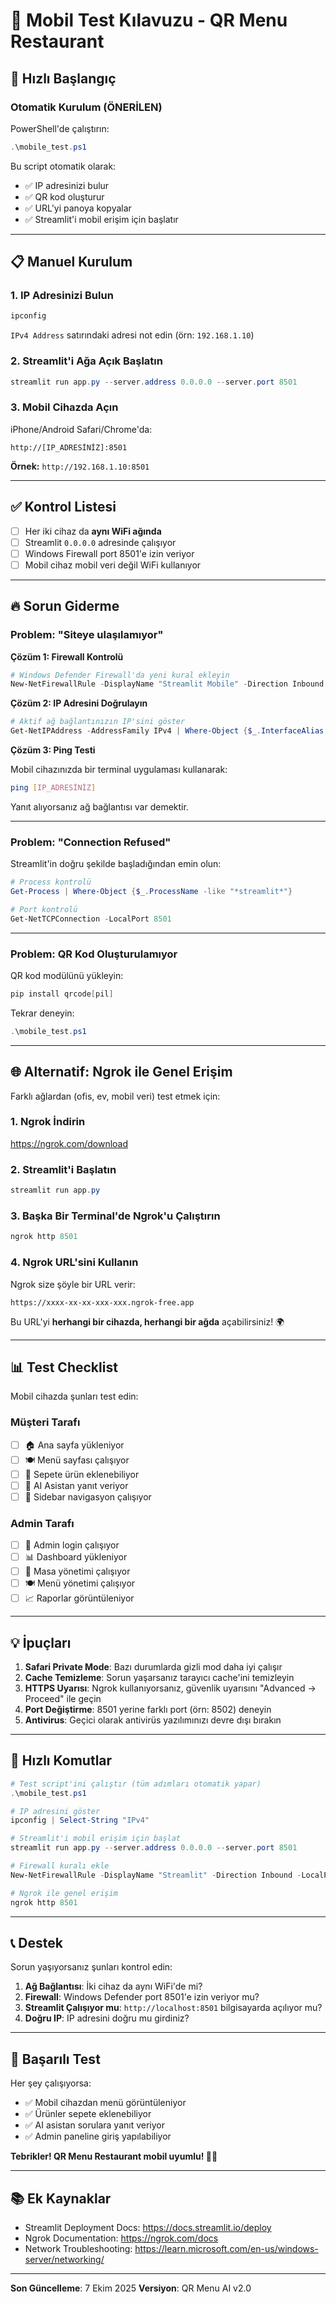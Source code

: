 # 📱 Mobil Test Kılavuzu - QR Menu Restaurant

## 🚀 Hızlı Başlangıç

### Otomatik Kurulum (ÖNERİLEN)

PowerShell'de çalıştırın:

```powershell
.\mobile_test.ps1
```

Bu script otomatik olarak:
- ✅ IP adresinizi bulur
- ✅ QR kod oluşturur
- ✅ URL'yi panoya kopyalar
- ✅ Streamlit'i mobil erişim için başlatır

---

## 📋 Manuel Kurulum

### 1. IP Adresinizi Bulun

```powershell
ipconfig
```

`IPv4 Address` satırındaki adresi not edin (örn: `192.168.1.10`)

### 2. Streamlit'i Ağa Açık Başlatın

```powershell
streamlit run app.py --server.address 0.0.0.0 --server.port 8501
```

### 3. Mobil Cihazda Açın

iPhone/Android Safari/Chrome'da:
```
http://[IP_ADRESİNİZ]:8501
```

**Örnek:** `http://192.168.1.10:8501`

---

## ✅ Kontrol Listesi

- [ ] Her iki cihaz da **aynı WiFi ağında**
- [ ] Streamlit `0.0.0.0` adresinde çalışıyor
- [ ] Windows Firewall port 8501'e izin veriyor
- [ ] Mobil cihaz mobil veri değil WiFi kullanıyor

---

## 🔥 Sorun Giderme

### Problem: "Siteye ulaşılamıyor"

**Çözüm 1: Firewall Kontrolü**
```powershell
# Windows Defender Firewall'da yeni kural ekleyin
New-NetFirewallRule -DisplayName "Streamlit Mobile" -Direction Inbound -LocalPort 8501 -Protocol TCP -Action Allow
```

**Çözüm 2: IP Adresini Doğrulayın**
```powershell
# Aktif ağ bağlantınızın IP'sini göster
Get-NetIPAddress -AddressFamily IPv4 | Where-Object {$_.InterfaceAlias -notlike "*Loopback*"} | Select-Object IPAddress, InterfaceAlias
```

**Çözüm 3: Ping Testi**

Mobil cihazınızda bir terminal uygulaması kullanarak:
```bash
ping [IP_ADRESİNİZ]
```

Yanıt alıyorsanız ağ bağlantısı var demektir.

---

### Problem: "Connection Refused"

Streamlit'in doğru şekilde başladığından emin olun:
```powershell
# Process kontrolü
Get-Process | Where-Object {$_.ProcessName -like "*streamlit*"}

# Port kontrolü
Get-NetTCPConnection -LocalPort 8501
```

---

### Problem: QR Kod Oluşturulamıyor

QR kod modülünü yükleyin:
```powershell
pip install qrcode[pil]
```

Tekrar deneyin:
```powershell
.\mobile_test.ps1
```

---

## 🌐 Alternatif: Ngrok ile Genel Erişim

Farklı ağlardan (ofis, ev, mobil veri) test etmek için:

### 1. Ngrok İndirin
https://ngrok.com/download

### 2. Streamlit'i Başlatın
```powershell
streamlit run app.py
```

### 3. Başka Bir Terminal'de Ngrok'u Çalıştırın
```powershell
ngrok http 8501
```

### 4. Ngrok URL'sini Kullanın

Ngrok size şöyle bir URL verir:
```
https://xxxx-xx-xx-xxx-xxx.ngrok-free.app
```

Bu URL'yi **herhangi bir cihazda, herhangi bir ağda** açabilirsiniz! 🌍

---

## 📊 Test Checklist

Mobil cihazda şunları test edin:

### Müşteri Tarafı
- [ ] 🏠 Ana sayfa yükleniyor
- [ ] 🍽️ Menü sayfası çalışıyor
- [ ] 🛒 Sepete ürün eklenebiliyor
- [ ] 💬 AI Asistan yanıt veriyor
- [ ] 📱 Sidebar navigasyon çalışıyor

### Admin Tarafı
- [ ] 🔐 Admin login çalışıyor
- [ ] 📊 Dashboard yükleniyor
- [ ] 🏓 Masa yönetimi çalışıyor
- [ ] 🍽️ Menü yönetimi çalışıyor
- [ ] 📈 Raporlar görüntüleniyor

---

## 💡 İpuçları

1. **Safari Private Mode**: Bazı durumlarda gizli mod daha iyi çalışır
2. **Cache Temizleme**: Sorun yaşarsanız tarayıcı cache'ini temizleyin
3. **HTTPS Uyarısı**: Ngrok kullanıyorsanız, güvenlik uyarısını "Advanced -> Proceed" ile geçin
4. **Port Değiştirme**: 8501 yerine farklı port (örn: 8502) deneyin
5. **Antivirus**: Geçici olarak antivirüs yazılımınızı devre dışı bırakın

---

## 🎯 Hızlı Komutlar

```powershell
# Test script'ini çalıştır (tüm adımları otomatik yapar)
.\mobile_test.ps1

# IP adresini göster
ipconfig | Select-String "IPv4"

# Streamlit'i mobil erişim için başlat
streamlit run app.py --server.address 0.0.0.0 --server.port 8501

# Firewall kuralı ekle
New-NetFirewallRule -DisplayName "Streamlit" -Direction Inbound -LocalPort 8501 -Protocol TCP -Action Allow

# Ngrok ile genel erişim
ngrok http 8501
```

---

## 📞 Destek

Sorun yaşıyorsanız şunları kontrol edin:

1. **Ağ Bağlantısı**: İki cihaz da aynı WiFi'de mi?
2. **Firewall**: Windows Defender port 8501'e izin veriyor mu?
3. **Streamlit Çalışıyor mu**: `http://localhost:8501` bilgisayarda açılıyor mu?
4. **Doğru IP**: IP adresini doğru mu girdiniz?

---

## 🎉 Başarılı Test

Her şey çalışıyorsa:
- ✅ Mobil cihazdan menü görüntüleniyor
- ✅ Ürünler sepete eklenebiliyor
- ✅ AI asistan sorulara yanıt veriyor
- ✅ Admin paneline giriş yapılabiliyor

**Tebrikler! QR Menu Restaurant mobil uyumlu! 🚀📱**

---

## 📚 Ek Kaynaklar

- Streamlit Deployment Docs: https://docs.streamlit.io/deploy
- Ngrok Documentation: https://ngrok.com/docs
- Network Troubleshooting: https://learn.microsoft.com/en-us/windows-server/networking/

---

**Son Güncelleme**: 7 Ekim 2025
**Versiyon**: QR Menu AI v2.0
